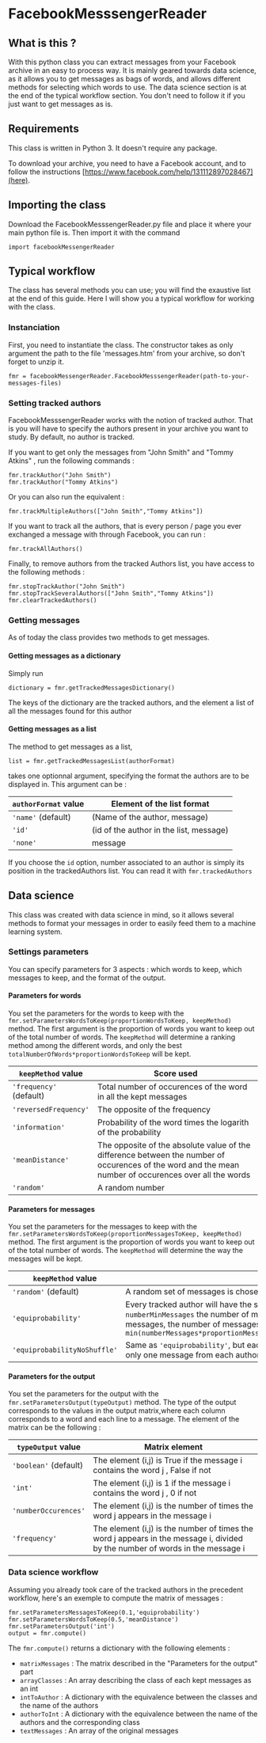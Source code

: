 # FacebookMesssengerReader


## What is this ?

With this python class you can extract messages from your Facebook archive in an easy to process way.
It is mainly geared towards data science, as it allows you to get messages as bags of words, and allows different methods for selecting which words to use.
The data science section is at the end of the typical workflow section. You don't need to follow it if you just want to get messages as is.




## Requirements

This class is written in Python 3. It doesn't require any package.

To download your archive, you need to have a Facebook account, and to follow the instructions [https://www.facebook.com/help/131112897028467](here).



## Importing the class

Download the FacebookMesssengerReader.py file and place it where your main python file is. Then import it with the command

`import facebookMessengerReader`


## Typical workflow

The class has several methods you can use; you will find the exaustive list at the end of this guide. Here I will show you a typical workflow for working with the class.


### Instanciation
First, you need to instantiate the class. The constructor takes as only argument the path to the file 'messages.htm' from your archive, so don't forget to unzip it.

`fmr = facebookMessengerReader.FacebookMesssengerReader(path-to-your-messages-files)`

### Setting tracked authors
FacebookMesssengerReader works with the notion of tracked author. That is you will have to specify the authors present in your archive you want to study.
By default, no author is tracked.

If you want to get only the messages from "John Smith" and "Tommy Atkins" , run the following commands :

```
fmr.trackAuthor("John Smith")
fmr.trackAuthor("Tommy Atkins")
```

Or you can also run the equivalent :

```
fmr.trackMultipleAuthors(["John Smith","Tommy Atkins"])
```

If you want to track all the authors, that is every person / page you ever exchanged a message with through Facebook, you can run :
```
fmr.trackAllAuthors()
```

Finally, to remove authors from the tracked Authors list, you have access to the following methods :
```
fmr.stopTrackAuthor("John Smith")
fmr.stopTrackSeveralAuthors(["John Smith","Tommy Atkins"])
fmr.clearTrackedAuthors()
```


### Getting messages

As of today the class provides two methods to get messages.

#### Getting messages as a dictionary
Simply run 
```
dictionary = fmr.getTrackedMessagesDictionary()
```
The keys of the dictionary are the tracked authors, and the element a list of all the messages found for this author

#### Getting messages as a list
The method to get messages as a list,
```
list = fmr.getTrackedMessagesList(authorFormat)
```

takes one optionnal argument, specifying the format the authors are to be displayed in. This argument can be :

| `authorFormat` value | Element of the list format |
| --- | --- |
|`'name'` (default) | (Name of the author, message) |
|`'id'` | (id of the author in the list, message) |
|`'none'` | message |

If you choose the `id` option, number associated to an author is simply its position in the trackedAuthors list. You can read it with `fmr.trackedAuthors`


## Data science
This class was created with data science in mind, so it allows several methods to format your messages in order to easily feed them to a machine learning system.

### Settings parameters
You can specify parameters for 3 aspects : which words to keep, which messages to keep, and the format of the output.

#### Parameters for words
You set the parameters for the words to keep with the `fmr.setParametersWordsToKeep(proportionWordsToKeep, keepMethod)` method.
The first argument is the proportion of words you want to keep out of the total number of words.
The `keepMethod` will determine a ranking method among the different words, and only the best `totalNumberOfWords*proportionWordsToKeep` will be kept.


| `keepMethod` value | Score used |
| --- | --- |
|`'frequency'` (default) | Total number of occurences of the word in all the kept messages |
|`'reversedFrequency'` | The opposite of the frequency |
|`'information'` | Probability of the word times the logarith of the probability |
|`'meanDistance'` | The opposite of the absolute value of the difference between the number of occurences of the word and the mean number of occurences over all the words |
|`'random'` | A random number |


#### Parameters for messages
You set the parameters for the messages to keep with the `fmr.setParametersWordsToKeep(proportionMessagesToKeep, keepMethod)` method.
The first argument is the proportion of words you want to keep out of the total number of words.
The `keepMethod` will determine the way the messages will be kept.


| `keepMethod` value | Method used |
| --- | --- |
|`'random'` (default) | A random set of messages is chosen |
|`'equiprobability'` | Every tracked author will have the same number of messages in the set. With `numberMinMessages` the number of messages of the tracked author with the LESS messages, the number of messages kept is `min(numberMessages*proportionMessagesToKeep,numberMinMessages*numberTrackedAuthors)`|
|`'equiprobabilityNoShuffle'` | Same as `'equiprobability'`, but each group of `numberTrackedAuthors` messages will have only one message from each author |


#### Parameters for the output
You set the parameters for the output with the `fmr.setParametersOutput(typeOutput)` method.
The type of the output corresponds to the values in the output matrix,where each column corresponds to a word and each line to a message.
The element of the matrix can be the following :

| `typeOutput` value | Matrix element |
| --- | --- |
|`'boolean'` (default) | The element (i,j) is True if the message i contains the word j , False if not|
|`'int'` | The element (i,j) is 1 if the message i contains the word j , 0 if not|
|`'numberOccurences'` | The element (i,j) is the number of times the word j appears in the message i|
|`'frequency'` | The element (i,j) is the number of times the word j appears in the message i, divided by the number of words in the message i|


### Data science workflow
Assuming you already took care of the tracked authors in the precedent workflow, here's an exemple to compute the matrix of messages :

```
fmr.setParametersMessagesToKeep(0.1,'equiprobability')
fmr.setParametersWordsToKeep(0.5,'meanDistance')
fmr.setParametersOutput('int')
output = fmr.compute()
```

The `fmr.compute()` returns a dictionary with the following elements :

* `matrixMessages` : The matrix described in the "Parameters for the output" part
* `arrayClasses` : An array describing the class of each kept messages as an int
* `intToAuthor` : A dictionary with the equivalence between the classes and the name of the authors
* `authorToInt` : A dictionary with the equivalence between the name of the authors and the corresponding class
* `textMessages` : An array of the original messages


